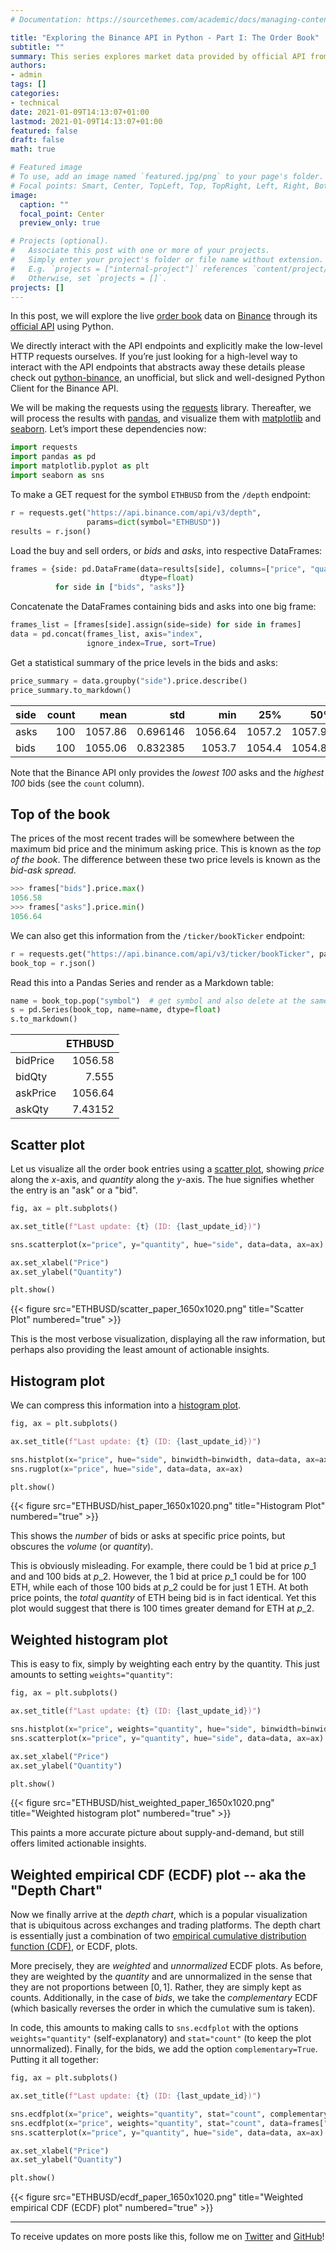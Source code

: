 ```yaml
---
# Documentation: https://sourcethemes.com/academic/docs/managing-content/

title: "Exploring the Binance API in Python - Part I: The Order Book"
subtitle: ""
summary: This series explores market data provided by official API from Binance, one of the world's largest cryptocurrency exchanges, using Python. In this post we examine various useful ways to visualize the orderbook.
authors:
- admin
tags: []
categories:
- technical
date: 2021-01-09T14:13:07+01:00
lastmod: 2021-01-09T14:13:07+01:00
featured: false
draft: false
math: true

# Featured image
# To use, add an image named `featured.jpg/png` to your page's folder.
# Focal points: Smart, Center, TopLeft, Top, TopRight, Left, Right, BottomLeft, Bottom, BottomRight.
image:
  caption: ""
  focal_point: Center
  preview_only: true

# Projects (optional).
#   Associate this post with one or more of your projects.
#   Simply enter your project's folder or file name without extension.
#   E.g. `projects = ["internal-project"]` references `content/project/deep-learning/index.md`.
#   Otherwise, set `projects = []`.
projects: []
---
```


In this post, we will explore the live [order book] data on [Binance] through 
its [official API] using Python.

We directly interact with the API endpoints and explicitly make the low-level 
HTTP requests ourselves. If you’re just looking for a high-level way to 
interact with the API endpoints that abstracts away these details please check 
out [python-binance], an unofficial, but slick and well-designed Python Client 
for the Binance API.

We will be making the requests using the [requests] library. 
Thereafter, we will process the results with [pandas], and visualize them 
with [matplotlib] and [seaborn]. Let’s import these dependencies now:

```python
import requests
import pandas as pd
import matplotlib.pyplot as plt
import seaborn as sns
```

To make a GET request for the symbol `ETHBUSD` from the `/depth` endpoint:

```python
r = requests.get("https://api.binance.com/api/v3/depth",
                 params=dict(symbol="ETHBUSD"))
results = r.json()
```

Load the buy and sell orders, or *bids* and *asks*, into respective DataFrames:

```python
frames = {side: pd.DataFrame(data=results[side], columns=["price", "quantity"],
                             dtype=float)
          for side in ["bids", "asks"]}
```

Concatenate the DataFrames containing bids and asks into one big frame:

```python
frames_list = [frames[side].assign(side=side) for side in frames]
data = pd.concat(frames_list, axis="index", 
                 ignore_index=True, sort=True)
```

Get a statistical summary of the price levels in the bids and asks:

```python
price_summary = data.groupby("side").price.describe()
price_summary.to_markdown()
```

| side   |   count |    mean |      std |     min |    25% |     50% |     75% |     max |
|:-------|--------:|--------:|---------:|--------:|-------:|--------:|--------:|--------:|
| asks   |     100 | 1057.86 | 0.696146 | 1056.64 | 1057.2 | 1057.91 | 1058.49 | 1059.04 |
| bids   |     100 | 1055.06 | 0.832385 | 1053.7  | 1054.4 | 1054.85 | 1055.82 | 1056.58 |

Note that the Binance API only provides the *lowest 100* asks 
and the *highest 100* bids (see the `count` column).

## Top of the book

The prices of the most recent trades will be somewhere between the maximum bid 
price and the minimum asking price. This is known as the *top of the book*. 
The difference between these two price levels is known as the *bid-ask spread*.

```python
>>> frames["bids"].price.max()
1056.58
>>> frames["asks"].price.min()
1056.64
```

We can also get this information from the `/ticker/bookTicker` endpoint:

```python
r = requests.get("https://api.binance.com/api/v3/ticker/bookTicker", params=dict(symbol="ETHBUSD"))
book_top = r.json()
```

Read this into a Pandas Series and render as a Markdown table:

```python
name = book_top.pop("symbol")  # get symbol and also delete at the same time
s = pd.Series(book_top, name=name, dtype=float)
s.to_markdown()
```

|          |    ETHBUSD |
|:---------|-----------:|
| bidPrice | 1056.58    |
| bidQty   |    7.555   |
| askPrice | 1056.64    |
| askQty   |    7.43152 |

## Scatter plot

Let us visualize all the order book entries using a [scatter plot], showing 
*price* along the $x$-axis, and *quantity* along the $y$-axis. 
The hue signifies whether the entry is an "ask" or a "bid".

```python
fig, ax = plt.subplots()

ax.set_title(f"Last update: {t} (ID: {last_update_id})")

sns.scatterplot(x="price", y="quantity", hue="side", data=data, ax=ax)

ax.set_xlabel("Price")
ax.set_ylabel("Quantity")

plt.show()
```

{{< figure src="ETHBUSD/scatter_paper_1650x1020.png" title="Scatter Plot" numbered="true" >}}

This is the most verbose visualization, displaying all the raw information, 
but perhaps also providing the least amount of actionable insights.

## Histogram plot

We can compress this information into a [histogram plot].

```python
fig, ax = plt.subplots()

ax.set_title(f"Last update: {t} (ID: {last_update_id})")

sns.histplot(x="price", hue="side", binwidth=binwidth, data=data, ax=ax)
sns.rugplot(x="price", hue="side", data=data, ax=ax)

plt.show()
```

{{< figure src="ETHBUSD/hist_paper_1650x1020.png" title="Histogram Plot" numbered="true" >}}

This shows the *number* of bids or asks at specific price points, but obscures 
the *volume* (or *quantity*).

This is obviously misleading.
For example, there could be 1 bid at price $p\_1$ and and 100 bids at $p\_2$. 
However, the 1 bid at price $p\_1$ could be for 100 ETH, while each of 
those 100 bids at $p\_2$ could be for just 1 ETH.
At both price points, the *total quantity* of ETH being bid is in fact identical.
Yet this plot would suggest that there is 100 times greater demand for ETH at $p\_2$.

## Weighted histogram plot

This is easy to fix, simply by weighting each entry by the quantity. 
This just amounts to setting `weights="quantity"`:

```python
fig, ax = plt.subplots()

ax.set_title(f"Last update: {t} (ID: {last_update_id})")

sns.histplot(x="price", weights="quantity", hue="side", binwidth=binwidth, data=data, ax=ax)
sns.scatterplot(x="price", y="quantity", hue="side", data=data, ax=ax)

ax.set_xlabel("Price")
ax.set_ylabel("Quantity")

plt.show()
```

{{< figure src="ETHBUSD/hist_weighted_paper_1650x1020.png" title="Weighted histogram plot" numbered="true" >}}

This paints a more accurate picture about supply-and-demand, but still offers
limited actionable insights.

## Weighted empirical CDF (ECDF) plot -- aka the "Depth Chart"

Now we finally arrive at the *depth chart*, which is a popular 
visualization that is ubiquitous across exchanges and trading platforms.
The depth chart is essentially just a combination of two 
[empirical cumulative distribution function (CDF)], or ECDF, plots.

More precisely, they are *weighted* and *unnormalized* ECDF plots. 
As before, they are weighted by the *quantity* and are unnormalized 
in the sense that they are not proportions between $[0, 1]$. 
Rather, they are simply kept as counts. 
Additionally, in the case of *bids*, we take the *complementary* ECDF (which 
basically reverses the order in which the cumulative sum is taken).

In code, this amounts to making calls to `sns.ecdfplot` with the options 
`weights="quantity"` (self-explanatory) and `stat="count"` (to keep the plot
unnormalized). Finally, for the bids, we add the option `complementary=True`. 
Putting it all together:

```python
fig, ax = plt.subplots()

ax.set_title(f"Last update: {t} (ID: {last_update_id})")

sns.ecdfplot(x="price", weights="quantity", stat="count", complementary=True, data=frames["bids"], ax=ax)
sns.ecdfplot(x="price", weights="quantity", stat="count", data=frames["asks"], ax=ax)
sns.scatterplot(x="price", y="quantity", hue="side", data=data, ax=ax)

ax.set_xlabel("Price")
ax.set_ylabel("Quantity")

plt.show()
```

{{< figure src="ETHBUSD/ecdf_paper_1650x1020.png" title="Weighted empirical CDF (ECDF) plot" numbered="true" >}}

---

To receive updates on more posts like this, follow me on [Twitter] and [GitHub]!

[Twitter]: https://twitter.com/louistiao
[GitHub]: https://github.com/ltiao

[order book]: https://www.investopedia.com/terms/o/order-book.asp
[Binance]: https://www.binance.com/
[official API]: https://binance-docs.github.io/apidocs/
[python-binance]: https://python-binance.readthedocs.io/en/latest/

[requests]: #
[pandas]: #
[matplotlib]: #
[seaborn]: #

[scatter plot]: https://seaborn.pydata.org/generated/seaborn.scatterplot.html#seaborn.scatterplot
[histogram plot]: https://seaborn.pydata.org/generated/seaborn.histplot.html#seaborn.histplot
[empirical cumulative distribution function (CDF)]: https://en.wikipedia.org/wiki/Empirical_distribution_function
[matching engine]: https://en.wikipedia.org/wiki/Order_matching_system

[^fn1]: assuming the order book hasn't changed since we retrieved the data, 
which admittedly is a little unrealistic (a lot can change in a matter of 
milliseconds) but we'll leave that aside for now.
